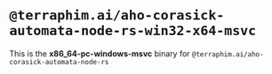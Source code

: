 # `@terraphim.ai/aho-corasick-automata-node-rs-win32-x64-msvc`

This is the **x86_64-pc-windows-msvc** binary for `@terraphim.ai/aho-corasick-automata-node-rs`
